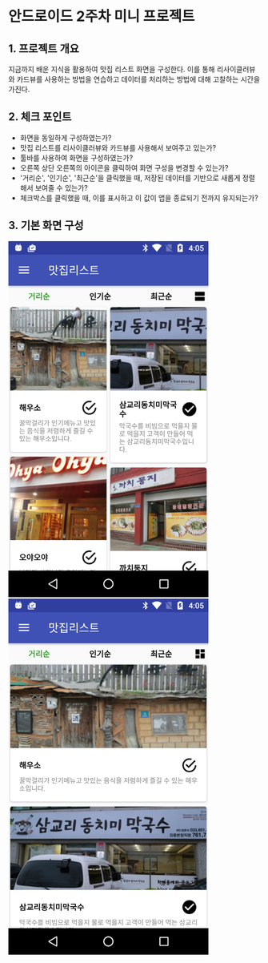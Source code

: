 # 안드로이드 2주차 미니 프로젝트

## 1. 프로젝트 개요
지금까지 배운 지식을 활용하여 맛집 리스트 화면을 구성한다. 이를 통해 리사이클러뷰와 카드뷰를 사용하는 방법을 연습하고 데이터를 처리하는 방법에 대해 고찰하는 시간을 가진다.
 
## 2. 체크 포인트
* 화면을 동일하게 구성하였는가?
* 맛집 리스트를 리사이클러뷰와 카드뷰를 사용해서 보여주고 있는가?
* 툴바를 사용하여 화면을 구성하였는가?
* 오른쪽 상단 오른쪽의 아이콘을 클릭하여 화면 구성을 변경할 수 있는가?
* '거리순', '인기순', '최근순'을 클릭했을 때, 저장된 데이터를 기반으로 새롭게 정렬해서 보여줄 수 있는가?
* 체크박스를 클릭했을 때, 이를 표시하고 이 값이 앱을 종료되기 전까지 유지되는가?

## 3. 기본 화면 구성
![이미지](p2_1.png) ![이미지](p2_2.png)
